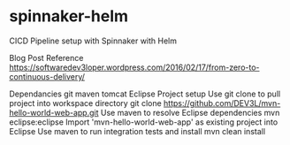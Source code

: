 # spinnaker-helm
CICD Pipeline setup with Spinnaker with Helm

Blog Post Reference
https://softwaredev3loper.wordpress.com/2016/02/17/from-zero-to-continuous-delivery/

Dependancies
git
maven
tomcat
Eclipse Project setup
Use git clone to pull project into workspace directory
git clone https://github.com/DEV3L/mvn-hello-world-web-app.git
Use maven to resolve Eclipse dependencies
mvn eclipse:eclipse
Import 'mvn-hello-world-web-app' as existing project into Eclipse
Use maven to run integration tests and install
mvn clean install
